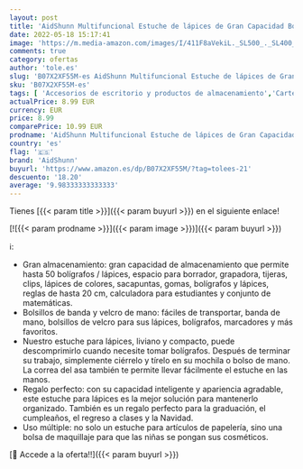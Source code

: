 ```yaml
---
layout: post
title: 'AidShunn Multifuncional Estuche de lápices de Gran Capacidad Bolsa de Lona Premium Bolsa de lápiz Organizador de papelería para niña'
date: 2022-05-18 15:17:41
image: 'https://m.media-amazon.com/images/I/411F8aVekiL._SL500_._SL400_.jpg'
comments: true
category: ofertas
author: 'tole.es'
slug: 'B07X2XF55M-es AidShunn Multifuncional Estuche de lápices de Gran...'
sku: 'B07X2XF55M-es'
tags: [ 'Accesorios de escritorio y productos de almacenamiento','Carteras, monederos y tarjeteros','Equipaje','Estuches escolares','Material de oficina','Materiales, organizadores y dispensadores de escritorio','Oficina y papelería','aidshunn','lápices','lápiz','🇪🇸', ]
actualPrice: 8.99 EUR
currency: EUR
price: 8.99
comparePrice: 10.99 EUR
prodname: 'AidShunn Multifuncional Estuche de lápices de Gran Capacidad Bolsa de Lona Premium Bolsa de lápiz Organizador de papelería para niña'
country: 'es'
flag: '🇪🇸'
brand: 'AidShunn'
buyurl: 'https://www.amazon.es/dp/B07X2XF55M/?tag=tolees-21'
descuento: '18.20'
average: '9.98333333333333'
---
```


Tienes [{{< param title >}}]({{< param buyurl >}}) en el siguiente enlace!

[![{{< param prodname >}}]({{< param image >}})]({{< param buyurl >}})

ℹ️:

- Gran almacenamiento: gran capacidad de almacenamiento que permite hasta 50 bolígrafos / lápices, espacio para borrador, grapadora, tijeras, clips, lápices de colores, sacapuntas, gomas, bolígrafos y lápices, reglas de hasta 20 cm, calculadora para estudiantes y conjunto de matemáticas.
- Bolsillos de banda y velcro de mano: fáciles de transportar, banda de mano, bolsillos de velcro para sus lápices, bolígrafos, marcadores y más favoritos.
- Nuestro estuche para lápices, liviano y compacto, puede descomprimirlo cuando necesite tomar bolígrafos. Después de terminar su trabajo, simplemente ciérrelo y tírelo en su mochila o bolso de mano. La correa del asa también te permite llevar fácilmente el estuche en las manos.
- Regalo perfecto: con su capacidad inteligente y apariencia agradable, este estuche para lápices es la mejor solución para mantenerlo organizado. También es un regalo perfecto para la graduación, el cumpleaños, el regreso a clases y la Navidad.
- Uso múltiple: no solo un estuche para artículos de papelería, sino una bolsa de maquillaje para que las niñas se pongan sus cosméticos.

[🛒 Accede a la oferta!!]({{< param buyurl >}})
